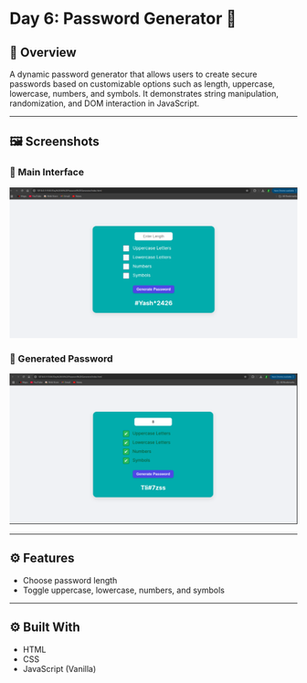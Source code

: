 # Day 6: Password Generator 🔐

## 📌 Overview

A dynamic password generator that allows users to create secure passwords based on customizable options such as length, uppercase, lowercase, numbers, and symbols. It demonstrates string manipulation, randomization, and DOM interaction in JavaScript.

---

## 🖼️ Screenshots

### 🔹 Main Interface

![Password Generator](./screenshots/PasswordGenerator.png)

### 🔹 Generated Password

![Password Display](./screenshots/PasswordGenerated.png)

---

## ⚙️ Features

- Choose password length
- Toggle uppercase, lowercase, numbers, and symbols

---

## ⚙️ Built With

- HTML
- CSS
- JavaScript (Vanilla)
